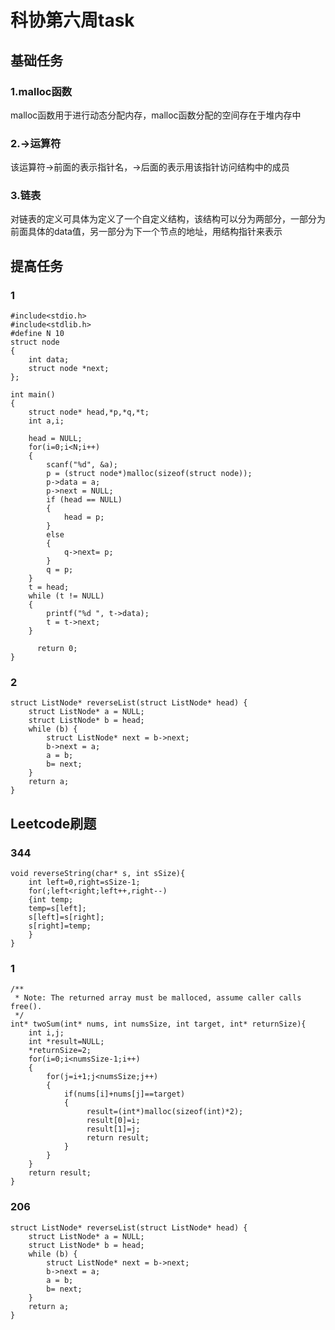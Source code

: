 # 科协第六周task

## 基础任务

### 1.malloc函数

malloc函数用于进行动态分配内存，malloc函数分配的空间存在于堆内存中

### 2.->运算符

该运算符->前面的表示指针名，->后面的表示用该指针访问结构中的成员

### 3.链表

对链表的定义可具体为定义了一个自定义结构，该结构可以分为两部分，一部分为前面具体的data值，另一部分为下一个节点的地址，用结构指针来表示

## 提高任务

### 1

```
#include<stdio.h>
#include<stdlib.h>
#define N 10
struct node
{
	int data;
	struct node *next;
};

int main()
{
	struct node* head,*p,*q,*t;
	int a,i;

	head = NULL;
	for(i=0;i<N;i++)
    {
        scanf("%d", &a);
		p = (struct node*)malloc(sizeof(struct node));
		p->data = a;
		p->next = NULL;
		if (head == NULL)
		{
			head = p;
		}
		else
		{
			q->next= p;
		}
		q = p;
	}
	t = head;
	while (t != NULL)
	{
		printf("%d ", t->data);
		t = t->next;
	}
	
      return 0;
}
```

### 2

```
struct ListNode* reverseList(struct ListNode* head) {
    struct ListNode* a = NULL;
    struct ListNode* b = head;
    while (b) {
        struct ListNode* next = b->next;
        b->next = a;
        a = b;
        b= next;
    }
    return a;
}
```



## Leetcode刷题

### 344

```
void reverseString(char* s, int sSize){
    int left=0,right=sSize-1;
    for(;left<right;left++,right--)
    {int temp;
    temp=s[left];
    s[left]=s[right];
    s[right]=temp;
    }
}
```

### 1

```
/**
 * Note: The returned array must be malloced, assume caller calls free().
 */
int* twoSum(int* nums, int numsSize, int target, int* returnSize){
    int i,j;
    int *result=NULL;
    *returnSize=2;
    for(i=0;i<numsSize-1;i++)
    {
        for(j=i+1;j<numsSize;j++)
        {
            if(nums[i]+nums[j]==target)
            {
                 result=(int*)malloc(sizeof(int)*2);
                 result[0]=i;
                 result[1]=j;
                 return result;
            }
        }
    }
    return result;
}
```

### 206

```
struct ListNode* reverseList(struct ListNode* head) {
    struct ListNode* a = NULL;
    struct ListNode* b = head;
    while (b) {
        struct ListNode* next = b->next;
        b->next = a;
        a = b;
        b= next;
    }
    return a;
}
```


